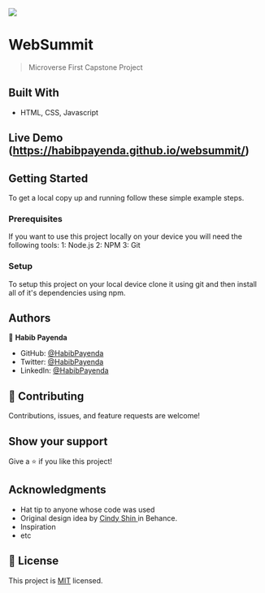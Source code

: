 ![](https://img.shields.io/badge/Microverse-blueviolet)

# WebSummit

> Microverse First Capstone Project


## Built With

- HTML, CSS, Javascript

## Live Demo (https://habibpayenda.github.io/websummit/)



## Getting Started


To get a local copy up and running follow these simple example steps.

### Prerequisites
If you want to use this project locally on your device you will need the following tools:
    1: Node.js
    2: NPM
    3: Git

### Setup
To setup this project on your local device clone it using git and then install all of it's dependencies using npm.





## Authors

👤 **Habib Payenda**

- GitHub: [@HabibPayenda](https://github.com/githubhandle)
- Twitter: [@HabibPayenda](https://twitter.com/twitterhandle)
- LinkedIn: [@HabibPayenda](https://linkedin.com/in/linkedinhandle)



## 🤝 Contributing

Contributions, issues, and feature requests are welcome!


## Show your support

Give a ⭐️ if you like this project!

## Acknowledgments

- Hat tip to anyone whose code was used
- Original design idea by <a href='https://www.behance.net/adagio07'> Cindy Shin <a> in Behance.
- Inspiration
- etc

## 📝 License

This project is [MIT](./MIT.md) licensed.
